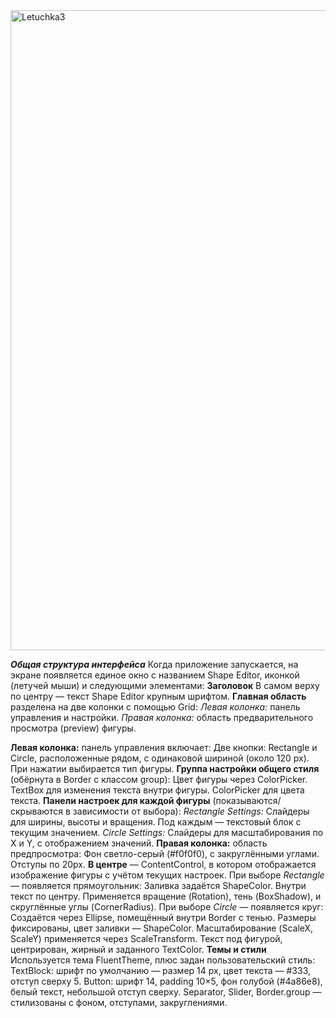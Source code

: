 <img width="1536" height="1024" alt="Letuchka3" src="https://github.com/user-attachments/assets/97199e14-4897-424b-8908-522f01eb63d6" />


***Общая структура интерфейса***
        Когда приложение запускается, на экране появляется единое окно с названием Shape Editor, иконкой (летучей мыши) и следующими элементами:
        **Заголовок**
В самом верху по центру — текст Shape Editor крупным шрифтом.
        **Главная область** разделена на две колонки с помощью Grid:
                *Левая колонка:* панель управления и настройки.
                *Правая колонка:* область предварительного просмотра (preview) фигуры.

**Левая колонка:** панель управления включает:
        Две кнопки: Rectangle и Circle, расположенные рядом, с одинаковой шириной (около 120 px). При нажатии выбирается тип фигуры.
**Группа настройки общего стиля** (обёрнута в Border с классом group):
        Цвет фигуры через ColorPicker.
        TextBox для изменения текста внутри фигуры.
        ColorPicker для цвета текста.
**Панели настроек для каждой фигуры** (показываются/скрываются в зависимости от выбора):
        *Rectangle Settings:*
                Слайдеры для ширины, высоты и вращения. Под каждым — текстовый блок с текущим значением.
        *Circle Settings:*
                Слайдеры для масштабирования по X и Y, с отображением значений.
**Правая колонка:** область предпросмотра:
        Фон светло-серый (#f0f0f0), с закруглёнными углами. Отступы по 20px.
**В центре** — ContentControl, в котором отображается изображение фигуры с учётом текущих настроек.
При выборе *Rectangle* — появляется прямоугольник:
        Заливка задаётся ShapeColor. Внутри текст по центру. Применяется вращение (Rotation), тень (BoxShadow), и скруглённые углы (CornerRadius).
При выборе *Circle* — появляется круг:
        Создаётся через Ellipse, помещённый внутри Border с тенью.
        Размеры фиксированы, цвет заливки — ShapeColor.
        Масштабирование (ScaleX, ScaleY) применяется через ScaleTransform.
        Текст под фигурой, центрирован, жирный и заданного TextColor.
**Темы и стили**
Используется тема FluentTheme, плюс задан пользовательский стиль:
        TextBlock: шрифт по умолчанию — размер 14 px, цвет текста — #333, отступ сверху 5.
        Button: шрифт 14, padding 10×5, фон голубой (#4a86e8), белый текст, небольшой отступ сверху.
        Separator, Slider, Border.group — стилизованы с фоном, отступами, закруглениями.
